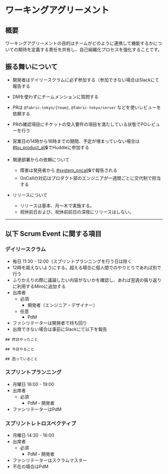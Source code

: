 # ワーキングアグリーメント

## 概要

ワーキングアグリーメントの目的はチームがどのように連携して機能するかについての期待を定義する責任を共有し、自己組織化プロセスを強化することです。

## 振る舞いについて

- 開発者はデイリースクラムに必ず参加する（参加できない場合はSlackにて報告する
- DMを使わずにチームメンションに質問する
- PRは `@fabric-tokyo/{team}`, `@fabric-tokyo/server` などを使いレビューを依頼する
- PRの確認項目にチケットの受入要件の項目を満たしている状態でPOレビューを行う
- 営業日の14時から16時までの期間、予定が埋まっていない場合は [#bu_product_all](https://lsd-dev.slack.com/archives/C12ETE7DX)🔒でHuddleに参加する

- 関連部署からの依頼について
    - 障害は発見者から [#system_oncall](https://lsd-dev.slack.com/archives/C2YRK6ADC)🔒で報告される
    - OnCallの対応はプロダクト部のエンジニアが一週間ごとに交代制で担当する
- リリースについて
    - リリースは基本、月〜木で実施する。
    - 祝休前日および、祝休前前日の深夜にリリースはしない。

---

## 以下 Scrum Event に関する項目

### デイリースクラム

- 毎日 11:30 - 12:00（スプリントプランニングを行う日は除く
- 12時を超えないようにする。超える場合に個人間でのやりとりであれば別で行う
- ふりかえりの際に議論したい内容がないかを確認し、あれば翌週の振り返りに利用するMiroに追加する
- 出席者
    - 必須
        - 開発者（エンジニア・デザイナー）
    - 任意
        - PdM
- ファシリテーターは開発者で持ち回り
- 出席できない場合は事前にSlackにて以下を報告

```
## 昨日やったこと

## 今日やること

## 困っていること
```

### スプリントプランニング

- 月曜日 16:00 - 19:00
- 出席者
    - 必須
        - PdM・開発者
- ファシリテーターはPdM

### スプリントレトロスペクティブ

- 月曜日 14:30 - 16:00
- 出席者
    - 必須
        - PdM・開発者
- ファシリテーターはスクラムマスター
- 不在の場合はPdM
